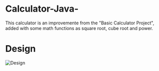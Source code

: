 # Calculator-Java-
This calculator is an improvemente from the "Basic Calculator Project", added with some math functions as square root, cube root and power.

# Design
 ![Design](https://user-images.githubusercontent.com/69920692/94349654-fbe36480-001c-11eb-874a-e015c0ebb9b7.PNG)
